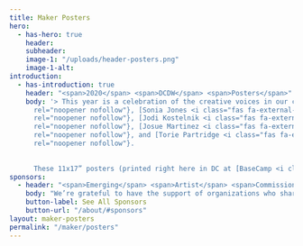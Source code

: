 ```yaml
---
title: Maker Posters
hero:
  - has-hero: true
    header: 
    subheader: 
    image-1: "/uploads/header-posters.png"
    image-1-alt: 
introduction:
  - has-introduction: true
    header: "<span>2020</span> <span>DCDW</span> <span>Posters</span>"
    body: '> This year is a celebration of the creative voices in our community. We’re so excited to feature 5 limited-edition posters. Created by 5 up-and-coming artists in the DMV, these designs capture the diverse, vibrant, and innovative spirit of DC. The artists were selected from a pool of 65 applicants by an amazing committee of established artists — [Dany Green <i class="fas fa-external-link-square-alt"></i>](http://www.danygreen.com/){:target="_blank"
      rel="noopener nofollow"}, [Sonia Jones <i class="fas fa-external-link-square-alt"></i>](http://soniajonestheartist.com/){:target="_blank"
      rel="noopener nofollow"}, [Jodi Kostelnik <i class="fas fa-external-link-square-alt"></i>](https://theneighborgoods.com/){:target="_blank"
      rel="noopener nofollow"}, [Josue Martinez <i class="fas fa-external-link-square-alt"></i>](https://corintogallery.com/){:target="_blank"
      rel="noopener nofollow"}, and [Torie Partridge <i class="fas fa-external-link-square-alt"></i>](https://www.cherryblossomworkshop.com/){:target="_blank"
      rel="noopener nofollow"}.
      
      
      These 11x17” posters (printed right here in DC at [BaseCamp <i class="fas fa-external-link-square-alt"></i>](http://www.basecampdc.com/){:target="_blank" rel="noopener nofollow"}) are available for $20 each, or as a set of postcards for $10, at an online shop hosted by [Cherry Blossom Creative <i class="fas fa-external-link-square-alt"></i>](https://www.cherryblossomworkshop.com/){:target="_blank" rel="noopener nofollow"}. Each artist received a $500 commission and will be getting 60% of all proceeds from sales of their design. Don’t miss out on this limited time opportunity to show your DC pride—order yours today!'
sponsors:
  - header: "<span>Emerging</span> <span>Artist</span> <span>Commission</span> <span>Sponsors</span>"
    body: "We’re grateful to have the support of organizations who share our values and commitment to diversity, equity, and inclusion. Their support has helped to make this week more inclusive and accessible, and has helped to make this poster commission possible — providing a platform to elevate new voices from DC’s creative community. You rock!"
    button-label: See All Sponsors
    button-url: "/about/#sponsors"
layout: maker-posters
permalink: "/maker/posters"
---
```


